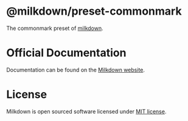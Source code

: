 # @milkdown/preset-commonmark

The commonmark preset of [milkdown](https://milkdown.dev/).

# Official Documentation

Documentation can be found on the [Milkdown website](https://milkdown.dev/preset-commonmark).

# License

Milkdown is open sourced software licensed under [MIT license](https://github.com/Milkdown/milkdown/blob/main/LICENSE).
